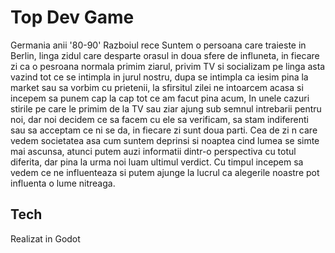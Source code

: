 # Top Dev Game

Germania anii '80-90' Razboiul rece
Suntem o persoana care traieste in Berlin, linga zidul care desparte orasul in doua sfere de influneta, in fiecare zi ca o pesroana normala primim ziarul, privim TV si socializam pe linga asta vazind tot ce se intimpla in jurul nostru, dupa se intimpla ca iesim pina la market sau sa vorbim cu prietenii, la sfirsitul zilei ne intoarcem acasa si incepem sa punem cap la cap tot ce am facut pina acum, In unele cazuri stirile pe care le primim de la TV sau ziar ajung sub semnul intrebarii pentru noi, dar noi decidem ce sa facem cu ele sa verificam, sa stam indiferenti sau sa acceptam ce ni se da, in fiecare zi sunt doua parti. Cea de zi n care vedem societatea asa cum suntem deprinsi si noaptea cind lumea se simte mai ascunsa, atunci putem auzi informatii dintr-o perspectiva cu totul diferita, dar pina la urma noi luam ultimul verdict. Cu timpul incepem sa vedem ce ne influenteaza si putem ajunge la lucrul ca alegerile noastre pot influenta o lume nitreaga.

## Tech
Realizat in Godot
